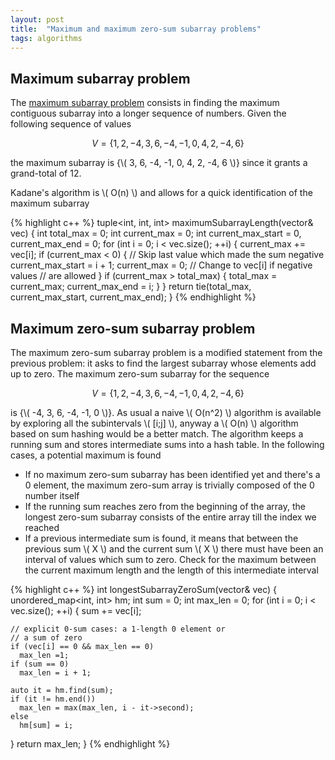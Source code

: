 ```yaml
---
layout: post
title:  "Maximum and maximum zero-sum subarray problems"
tags: algorithms
---
```


Maximum subarray problem
------------------------

The [maximum subarray problem](https://en.wikipedia.org/wiki/Maximum_subarray_problem) consists in finding the maximum contiguous subarray into a longer sequence of numbers. Given the following sequence of values

$$ V = \{ 1, 2, -4, 3, 6, -4, -1, 0, 4, 2, -4, 6 \} $$

the maximum subarray is {\\( 3, 6, -4, -1, 0, 4, 2, -4, 6 \\)} since it grants a grand-total of 12.

Kadane's algorithm is \\( O(n) \\) and allows for a quick identification of the maximum subarray

{% highlight c++ %}
tuple<int, int, int> maximumSubarrayLength(vector<int>& vec) {
  int total_max = 0;
  int current_max = 0;
  int current_max_start = 0, current_max_end = 0;
  for (int i = 0; i < vec.size(); ++i) {
    current_max += vec[i];
    if (current_max < 0) {
      // Skip last value which made the sum negative
      current_max_start = i + 1;
      current_max = 0; // Change to vec[i] if negative values
                       // are allowed
    }
    if (current_max > total_max) {
      total_max = current_max;
      current_max_end = i;
    }
  }
  return tie(total_max, current_max_start, current_max_end);
}
{% endhighlight %}

Maximum zero-sum subarray problem
---------------------------------

The maximum zero-sum subarray problem is a modified statement from the previous problem: it asks to find the largest subarray whose elements add up to zero. The maximum zero-sum subarray for the sequence

$$ V = \{ 1, 2, -4, 3, 6, -4, -1, 0, 4, 2, -4, 6 \} $$

is {\\( -4, 3, 6, -4, -1, 0 \\)}. As usual a naive \\( O(n^2) \\) algorithm is available by exploring all the subintervals \\( [i;j] \\), anyway a \\( O(n) \\) algorithm based on sum hashing would be a better match. The algorithm keeps a running sum and stores intermediate sums into a hash table. In the following cases, a potential maximum is found

* If no maximum zero-sum subarray has been identified yet and there's a 0 element, the maximum zero-sum array is trivially composed of the 0 number itself
* If the running sum reaches zero from the beginning of the array, the longest zero-sum subarray consists of the entire array till the index we reached
* If a previous intermediate sum is found, it means that between the previous sum \\( X \\) and the current sum \\( X \\) there must have been an interval of values which sum to zero. Check for the maximum between the current maximum length and the length of this intermediate interval

{% highlight c++ %}
int longestSubarrayZeroSum(vector<int>& vec) {
  unordered_map<int, int> hm;
  int sum = 0;
  int max_len = 0;
  for (int i = 0; i < vec.size(); ++i) {
    sum += vec[i];

    // explicit 0-sum cases: a 1-length 0 element or
    // a sum of zero
    if (vec[i] == 0 && max_len == 0)
      max_len =1;
    if (sum == 0)
      max_len = i + 1;

    auto it = hm.find(sum);
    if (it != hm.end())
      max_len = max(max_len, i - it->second);
    else
      hm[sum] = i;
  }
  return max_len;
}
{% endhighlight %}
